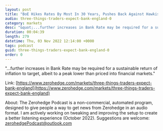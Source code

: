 ```yaml
---
layout: post
title: "BoE Hikes Rates By Most In 30 Years, Pushes Back Against Hawkish Market Expectations"
audio: three-things-traders-expect-bank-england-0
category: markets
desc: "&quot;...further increases in Bank Rate may be required for a sustainable return of inflation to target, albeit to a peak lower than priced into financial markets.&quot;"
duration: 00:04:39
length: 279
datetime: Thu, 03 Nov 2022 12:14:00 +0000
tags: podcast
guid: three-things-traders-expect-bank-england-0
order: 0
---
```

&quot;...further increases in Bank Rate may be required for a sustainable return of inflation to target, albeit to a peak lower than priced into financial markets.&quot;

Link: [https://www.zerohedge.com/markets/three-things-traders-expect-bank-england](https://www.zerohedge.com/markets/three-things-traders-expect-bank-england)

About: The Zerohedge Podcast is a non-commercial, automated program, designed to give people a way to get news from Zerohedge in an audio format.  I am actively working on tweaking and improving the setup to create a better listening experience (October 2022).  Suggestions are welcome: [zerohedgePodcast@outlook.com](mailto:zerohedgePodcast@outlook.com)